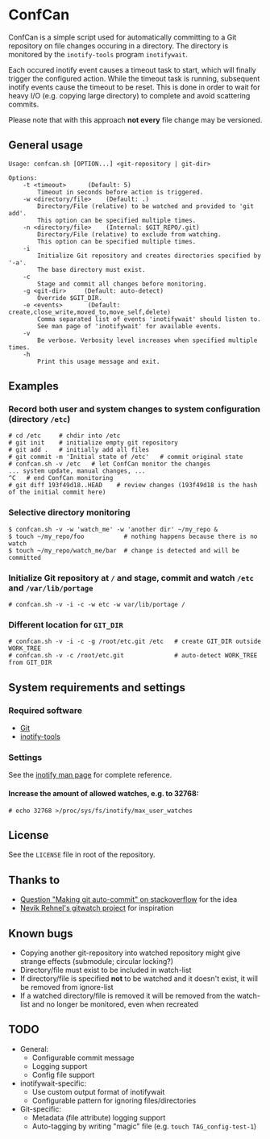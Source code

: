 # ConfCan

ConfCan is a simple script used for automatically committing to a Git repository
on file changes occuring in a directory. The directory is monitored by the
`inotify-tools` program `inotifywait`.

Each occured inotify event causes a timeout task to start, which will finally 
trigger the configured action. While the timeout task is running, subsequent 
inotify events cause the timeout to be reset. This is done in order to wait for 
heavy I/O (e.g. copying large directory) to complete and avoid scattering commits.

Please note that with this approach **not every** file change may be versioned.


## General usage

	Usage: confcan.sh [OPTION...] <git-repository | git-dir>

	Options:
		-t <timeout>      (Default: 5)
		    Timeout in seconds before action is triggered.
		-w <directory/file>    (Default: .)
		    Directory/File (relative) to be watched and provided to 'git add'.
		    This option can be specified multiple times.
		-n <directory/file>    (Internal: $GIT_REPO/.git)
		    Directory/File (relative) to exclude from watching.
		    This option can be specified multiple times.
		-i
		    Initialize Git repository and creates directories specified by '-a'.
		    The base directory must exist.
		-c
		    Stage and commit all changes before monitoring.
		-g <git-dir>     (Default: auto-detect)
		    Override $GIT_DIR.
		-e <events>       (Default: create,close_write,moved_to,move_self,delete)
		    Comma separated list of events 'inotifywait' should listen to.
		    See man page of 'inotifywait' for available events.
		-v
		    Be verbose. Verbosity level increases when specified multiple times.
		-h
		    Print this usage message and exit.


## Examples

### Record both user and system changes to system configuration (directory `/etc`)

    # cd /etc     # chdir into /etc
    # git init    # initialize empty git repository
    # git add .   # initially add all files
    # git commit -m 'Initial state of /etc'   # commit original state
    # confcan.sh -v /etc   # let ConfCan monitor the changes
    ... system update, manual changes, ...
    ^C   # end ConfCan monitoring
    # git diff 193f49d18..HEAD    # review changes (193f49d18 is the hash of the initial commit here)

### Selective directory monitoring

    $ confcan.sh -v -w 'watch_me' -w 'another dir' ~/my_repo &
    $ touch ~/my_repo/foo           # nothing happens because there is no watch
    $ touch ~/my_repo/watch_me/bar  # change is detected and will be committed

### Initialize Git repository at `/` and stage, commit and watch `/etc` and `/var/lib/portage`

    # confcan.sh -v -i -c -w etc -w var/lib/portage /

### Different location for `GIT_DIR`

    # confcan.sh -v -i -c -g /root/etc.git /etc   # create GIT_DIR outside WORK_TREE
    # confcan.sh -v -c /root/etc.git              # auto-detect WORK_TREE from GIT_DIR


## System requirements and settings

### Required software

* [Git](http://git-scm.com/)
* [inotify-tools](https://github.com/rvoicilas/inotify-tools/wiki)

### Settings

See the [inotify man page](http://www.kernel.org/doc/man-pages/online/pages/man7/inotify.7.html) for complete reference.

#### Increase the amount of allowed watches, e.g. to 32768:

    # echo 32768 >/proc/sys/fs/inotify/max_user_watches


## License

See the `LICENSE` file in root of the repository.


## Thanks to

* [Question "Making git auto-commit" on stackoverflow](http://stackoverflow.com/questions/420143/making-git-auto-commit) for the idea
* [Nevik Rehnel's gitwatch project](https://github.com/n3v1k/gitwatch) for inspiration


## Known bugs

* Copying another git-repository into watched repository might give strange effects (submodule; circular locking?)
* Directory/file must exist to be included in watch-list
* If directory/file is specified **not** to be watched and it doesn't exist, it will be removed from ignore-list
* If a watched directory/file is removed it will be removed from the watch-list and no longer be monitored, even when recreated


## TODO

* General:
  * Configurable commit message
  * Logging support
  * Config file support
* inotifywait-specific:
  * Use custom output format of inotifywait
  * Configurable pattern for ignoring files/directories
* Git-specific:
  * Metadata (file attribute) logging support
  * Auto-tagging by writing "magic" file (e.g. `touch TAG_config-test-1`)

